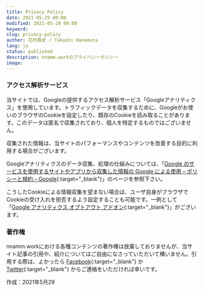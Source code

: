 ```yaml
---
title: Privacy Policy
date: 2021-05-29 00:00
modified: 2021-05-29 00:00
keyword: 
slug: privacy-policy
author: 花村貴史 / Takashi Hanamura
lang: ja
status: published
description: nnamm.workのプライバシーポリシー
image: 
---
```


### アクセス解析サービス

当サイトでは、Googleの提供するアクセス解析サービス「Googleアナリティクス」を使用しています。トラフィックデータを収集するために、Googleがお使いのブラウザのCookieを設定したり、既存のCookieを読み取ることがあります。このデータは匿名で収集されており、個人を特定するものではございません。

収集された情報は、当サイトのパフォーマンスやコンテンツを改善する目的に利用する場合がございます。

Googleアナリティクスのデータ収集、処理の仕組みについては、「[Google のサービスを使用するサイトやアプリから収集した情報の Google による使用 – ポリシーと規約 – Google](https://policies.google.com/technologies/partner-sites?hl=ja){:target="_blank"}」のページを参照下さい。

こうしたCookieによる情報収集を望まない場合は、ユーザ自身がブラウザでCookieの受け入れを拒否するよう設定することも可能です。一例として「[Google アナリティクス オプトアウト アドオン](https://tools.google.com/dlpage/gaoptout){:target="_blank"}」がございます。

### 著作権

nnamm.workにおける各種コンテンツの著作権は放棄しておりませんが、当サイト記事の引用や、紹介についてはご自由になさっていただいて構いません。引用する際は、よかったら [Facebook](https://www.facebook.com/t.hanamura.photography/){:target="_blank"} か [Twitter](https://twitter.com/nnammg){:target="_blank"} からご連絡をいただければ幸いです。

作成：2021年5月29
